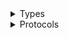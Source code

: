 <details>
<summary>Types</summary>

  - [FirehoseClient](/aws-sdk-swift/reference/0.x/AWSFirehose/FirehoseClient)
  - [FirehoseClient.FirehoseClientConfiguration](/aws-sdk-swift/reference/0.x/AWSFirehose/FirehoseClient.FirehoseClientConfiguration)
  - [FirehoseClientLogHandlerFactory](/aws-sdk-swift/reference/0.x/AWSFirehose/FirehoseClientLogHandlerFactory)
  - [FirehoseClientTypes](/aws-sdk-swift/reference/0.x/AWSFirehose/FirehoseClientTypes)

</details>

<details>
<summary>Protocols</summary>

  - [FirehoseClientProtocol](/aws-sdk-swift/reference/0.x/AWSFirehose/FirehoseClientProtocol)

</details>
